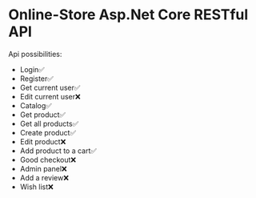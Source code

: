 # Online-Store Asp.Net Core RESTful API
Api possibilities:
<ul>
  <li>Login✅</li>
  <li>Register✅</li>
  <li>Get current user✅</li>
  <li>Edit current user❌</li>
  <li>Catalog✅</li>
  <li>Get product✅</li>
  <li>Get all products✅</li>
  <li>Create product✅</li>
  <li>Edit product❌</li>
  <li>Add product to a cart✅</li>
  <li>Good checkout❌</li>
  <li>Admin panel❌</li>
  <li>Add a review❌</li>
  <li>Wish list❌</li>
</ul>

